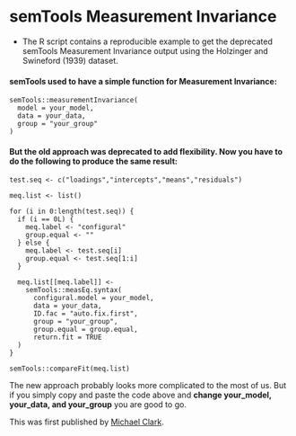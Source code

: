# semTools Measurement Invariance
* The R script contains a reproducible example to get the deprecated semTools Measurement Invariance output using the Holzinger and Swineford (1939) dataset.

#### semTools used to have a simple function for Measurement Invariance:
```
semTools::measurementInvariance(
  model = your_model, 
  data = your_data, 
  group = "your_group"
)
```

#### But the old approach was deprecated to add flexibility. Now you have to do the following to produce the same result:
```
test.seq <- c("loadings","intercepts","means","residuals")

meq.list <- list()

for (i in 0:length(test.seq)) {
  if (i == 0L) {
    meq.label <- "configural"
    group.equal <- ""
  } else {
    meq.label <- test.seq[i]
    group.equal <- test.seq[1:i]
  }
  
  meq.list[[meq.label]] <- 
    semTools::measEq.syntax(
      configural.model = your_model,
      data = your_data,
      ID.fac = "auto.fix.first",
      group = "your_group",
      group.equal = group.equal,
      return.fit = TRUE
  )
}

semTools::compareFit(meq.list)
```

The new approach probably looks more complicated to the most of us. But if you simply copy and paste the code above and **change your_model, your_data, and your_group** you are good to go.

This was first published by [Michael Clark](https://m-clark.github.io/posts/2019-08-05-comparing-latent-variables/#supplemental-measurement-invariance).
